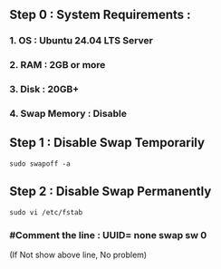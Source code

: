 ## Step 0 : System Requirements :

### 1. OS : Ubuntu 24.04 LTS Server
### 2. RAM : 2GB or more
### 3. Disk : 20GB+
### 4. Swap Memory : Disable

## Step 1 : Disable Swap Temporarily
```
sudo swapoff -a
```

## Step 2 : Disable Swap Permanently
```
sudo vi /etc/fstab
```
### #Comment the line : UUID=<some-uuid> none swap sw 0 
(If Not show above line, No problem)
